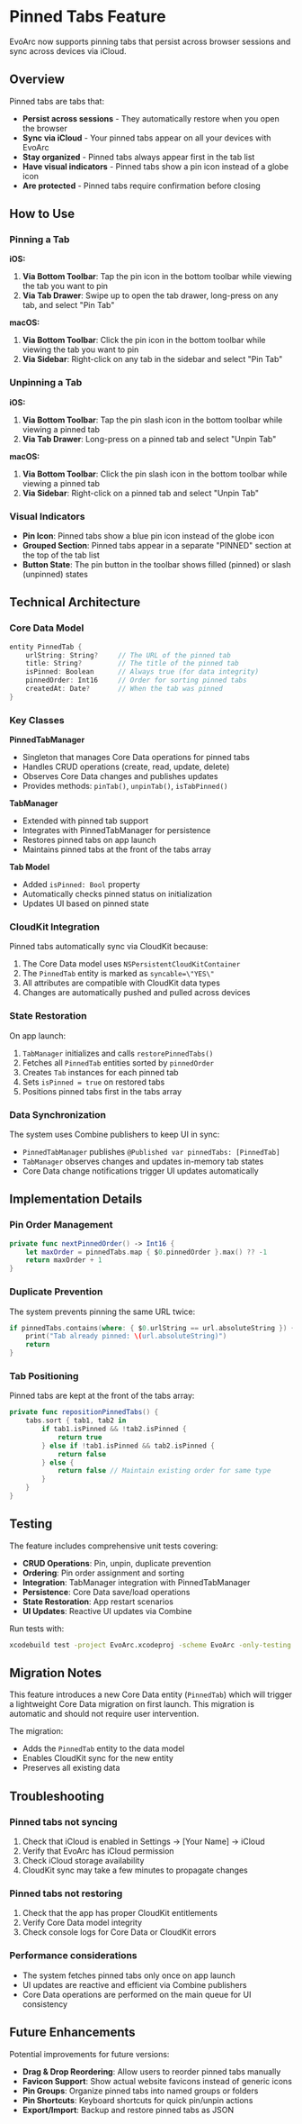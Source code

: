 # Pinned Tabs Feature

EvoArc now supports pinning tabs that persist across browser sessions and sync across devices via iCloud.

## Overview

Pinned tabs are tabs that:
- **Persist across sessions** - They automatically restore when you open the browser
- **Sync via iCloud** - Your pinned tabs appear on all your devices with EvoArc
- **Stay organized** - Pinned tabs always appear first in the tab list
- **Have visual indicators** - Pinned tabs show a pin icon instead of a globe icon
- **Are protected** - Pinned tabs require confirmation before closing

## How to Use

### Pinning a Tab

**iOS:**
1. **Via Bottom Toolbar**: Tap the pin icon in the bottom toolbar while viewing the tab you want to pin
2. **Via Tab Drawer**: Swipe up to open the tab drawer, long-press on any tab, and select "Pin Tab"

**macOS:**
1. **Via Bottom Toolbar**: Click the pin icon in the bottom toolbar while viewing the tab you want to pin  
2. **Via Sidebar**: Right-click on any tab in the sidebar and select "Pin Tab"

### Unpinning a Tab

**iOS:**
1. **Via Bottom Toolbar**: Tap the pin slash icon in the bottom toolbar while viewing a pinned tab
2. **Via Tab Drawer**: Long-press on a pinned tab and select "Unpin Tab"

**macOS:**
1. **Via Bottom Toolbar**: Click the pin slash icon in the bottom toolbar while viewing a pinned tab
2. **Via Sidebar**: Right-click on a pinned tab and select "Unpin Tab"

### Visual Indicators

- **Pin Icon**: Pinned tabs show a blue pin icon instead of the globe icon
- **Grouped Section**: Pinned tabs appear in a separate "PINNED" section at the top of the tab list
- **Button State**: The pin button in the toolbar shows filled (pinned) or slash (unpinned) states

## Technical Architecture

### Core Data Model

```swift
entity PinnedTab {
    urlString: String?     // The URL of the pinned tab
    title: String?         // The title of the pinned tab  
    isPinned: Boolean      // Always true (for data integrity)
    pinnedOrder: Int16     // Order for sorting pinned tabs
    createdAt: Date?       // When the tab was pinned
}
```

### Key Classes

**PinnedTabManager**
- Singleton that manages Core Data operations for pinned tabs
- Handles CRUD operations (create, read, update, delete)
- Observes Core Data changes and publishes updates
- Provides methods: `pinTab()`, `unpinTab()`, `isTabPinned()`

**TabManager** 
- Extended with pinned tab support
- Integrates with PinnedTabManager for persistence
- Restores pinned tabs on app launch
- Maintains pinned tabs at the front of the tabs array

**Tab Model**
- Added `isPinned: Bool` property
- Automatically checks pinned status on initialization
- Updates UI based on pinned state

### CloudKit Integration

Pinned tabs automatically sync via CloudKit because:
1. The Core Data model uses `NSPersistentCloudKitContainer`
2. The `PinnedTab` entity is marked as `syncable=\"YES\"`
3. All attributes are compatible with CloudKit data types
4. Changes are automatically pushed and pulled across devices

### State Restoration

On app launch:
1. `TabManager` initializes and calls `restorePinnedTabs()`
2. Fetches all `PinnedTab` entities sorted by `pinnedOrder`
3. Creates `Tab` instances for each pinned tab
4. Sets `isPinned = true` on restored tabs
5. Positions pinned tabs first in the tabs array

### Data Synchronization

The system uses Combine publishers to keep UI in sync:
- `PinnedTabManager` publishes `@Published var pinnedTabs: [PinnedTab]`  
- `TabManager` observes changes and updates in-memory tab states
- Core Data change notifications trigger UI updates automatically

## Implementation Details

### Pin Order Management

```swift
private func nextPinnedOrder() -> Int16 {
    let maxOrder = pinnedTabs.map { $0.pinnedOrder }.max() ?? -1
    return maxOrder + 1
}
```

### Duplicate Prevention

The system prevents pinning the same URL twice:
```swift
if pinnedTabs.contains(where: { $0.urlString == url.absoluteString }) {
    print("Tab already pinned: \(url.absoluteString)")
    return
}
```

### Tab Positioning

Pinned tabs are kept at the front of the tabs array:
```swift
private func repositionPinnedTabs() {
    tabs.sort { tab1, tab2 in
        if tab1.isPinned && !tab2.isPinned {
            return true
        } else if !tab1.isPinned && tab2.isPinned {
            return false
        } else {
            return false // Maintain existing order for same type
        }
    }
}
```

## Testing

The feature includes comprehensive unit tests covering:
- **CRUD Operations**: Pin, unpin, duplicate prevention
- **Ordering**: Pin order assignment and sorting
- **Integration**: TabManager integration with PinnedTabManager
- **Persistence**: Core Data save/load operations  
- **State Restoration**: App restart scenarios
- **UI Updates**: Reactive UI updates via Combine

Run tests with:
```bash
xcodebuild test -project EvoArc.xcodeproj -scheme EvoArc -only-testing:EvoArcTests/PinnedTabTests
```

## Migration Notes

This feature introduces a new Core Data entity (`PinnedTab`) which will trigger a lightweight Core Data migration on first launch. This migration is automatic and should not require user intervention.

The migration:
- Adds the `PinnedTab` entity to the data model
- Enables CloudKit sync for the new entity
- Preserves all existing data

## Troubleshooting

### Pinned tabs not syncing

1. Check that iCloud is enabled in Settings → [Your Name] → iCloud
2. Verify that EvoArc has iCloud permission 
3. Check iCloud storage availability
4. CloudKit sync may take a few minutes to propagate changes

### Pinned tabs not restoring

1. Check that the app has proper CloudKit entitlements
2. Verify Core Data model integrity
3. Check console logs for Core Data or CloudKit errors

### Performance considerations

- The system fetches pinned tabs only once on app launch
- UI updates are reactive and efficient via Combine publishers
- Core Data operations are performed on the main queue for UI consistency

## Future Enhancements

Potential improvements for future versions:
- **Drag & Drop Reordering**: Allow users to reorder pinned tabs manually
- **Favicon Support**: Show actual website favicons instead of generic icons  
- **Pin Groups**: Organize pinned tabs into named groups or folders
- **Pin Shortcuts**: Keyboard shortcuts for quick pin/unpin actions
- **Export/Import**: Backup and restore pinned tabs as JSON
